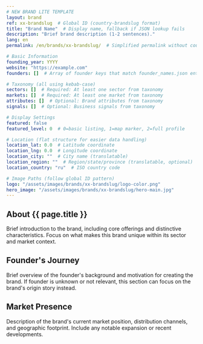 ```yaml
---
# NEW BRAND LITE TEMPLATE
layout: brand
ref: xx-brandslug  # Global ID (country-brandslug format)
title: "Brand Name"  # Display name, fallback if JSON lookup fails
description: "Brief brand description (1-2 sentences)." 
lang: en
permalink: /en/brands/xx-brandslug/  # Simplified permalink without country code

# Basic Information
founding_year: YYYY
website: "https://example.com"
founders: []  # Array of founder keys that match founder_names.json entries

# Taxonomy (all using kebab-case)
sectors: []  # Required: At least one sector from taxonomy
markets: []  # Required: At least one market from taxonomy
attributes: []  # Optional: Brand attributes from taxonomy
signals: []  # Optional: Business signals from taxonomy

# Display Settings
featured: false
featured_level: 0  # 0=basic listing, 1=map marker, 2=full profile

# Location (flat structure for easier data handling)
location_lat: 0.0  # Latitude coordinate
location_lng: 0.0  # Longitude coordinate  
location_city: ""  # City name (translatable)
location_region: ""  # Region/state/province (translatable, optional)
location_country: "ru"  # ISO country code 

# Image Paths (follow global ID pattern)
logo: "/assets/images/brands/xx-brandslug/logo-color.png"
hero_image: "/assets/images/brands/xx-brandslug/hero-main.jpg"
---
```


## About {{ page.title }}

Brief introduction to the brand, including core offerings and distinctive characteristics. Focus on what makes this brand unique within its sector and market context.

## Founder's Journey

Brief overview of the founder's background and motivation for creating the brand. If founder is unknown or not relevant, this section can focus on the brand's origin story instead.

## Market Presence

Description of the brand's current market position, distribution channels, and geographic footprint. Include any notable expansion or recent developments.